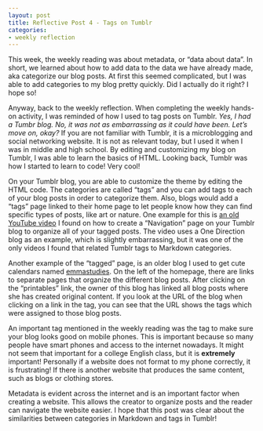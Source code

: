 ```yaml
---
layout: post
title: Reflective Post 4 - Tags on Tumblr
categories:
- weekly reflection
---
```


This week, the weekly reading was about metadata, or “data about data”. In short, we learned about how to add data to the data we have already made, aka categorize our blog posts.
At first this seemed complicated, but I was able to add categories to my blog pretty quickly. Did I actually do it right? I hope so!

Anyway, back to the weekly reflection. When completing the weekly hands-on activity, I was reminded of how I used to tag posts on Tumblr. *Yes, I had a Tumbr blog. No, it was not as embarrassing as it could have been. Let’s move on, okay?* If you are not familiar with Tumblr, it is a microblogging and social networking website. It is not as relevant today, but I used it when I was in middle and high school. By editing and customizing my blog on Tumblr, I was able to learn the basics of HTML. Looking back, Tumblr was how I started to learn to code! Very cool!

On your Tumblr blog, you are able to customize the theme by editing the HTML code. The categories are called “tags” and you can add tags to each of your blog posts in order to categorize them. Also, blogs would add a “tags” page linked to their home page to let people know how they can find specific types of posts, like art or nature.
One example for this is [an old YouTube video](https://www.youtube.com/watch?v=lOWvTDs6oLU) I found on how to create a “Navigation” page on your Tumblr blog to organize all of your tagged posts. The video uses a One Direction blog as an example, which is slightly embarrassing, but it was one of the only videos I found that related Tumblr tags to Markdown categories.

Another example of the “tagged” page, is an older blog I used to get cute calendars named [emmastudies](https://emmastudies.com/printables). On the left of the homepage, there are links to separate pages that organize the different blog posts. After clicking on the “printables” link, the owner of this blog has linked all blog posts where she has created original content. If you look at the URL of the blog when clicking on a link in the tag, you can see that the URL shows the tags which were assigned to those blog posts.

An important tag mentioned in the weekly reading was the tag to make sure your blog looks good on mobile phones. This is important because so many people have smart phones and access to the internet nowadays. It might not seem that important for a college English class, but it is **extremely** important! Personally if a website does not format to my phone correctly, it is frustrating! If there is another website that produces the same content, such as blogs or clothing stores. 

Metadata is evident across the internet and is an important factor when creating a website. This allows the creator to organize posts and the reader can navigate the website easier. I hope that this post was clear about the similarities between categories in Markdown and tags in Tumblr!
